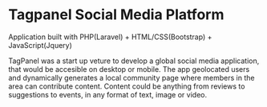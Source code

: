 # Tagpanel Social Media Platform

Application built with PHP(Laravel) + HTML/CSS(Bootstrap) + JavaScript(Jquery)

TagPanel was a start up veture to develop a global social media application, that would be accesible on desktop or mobile.
The app geolocated users and dynamically generates a local community page where members in the area can contribute content.
Content could be anything from reviews to suggestions to events, in any format of text, image or video.